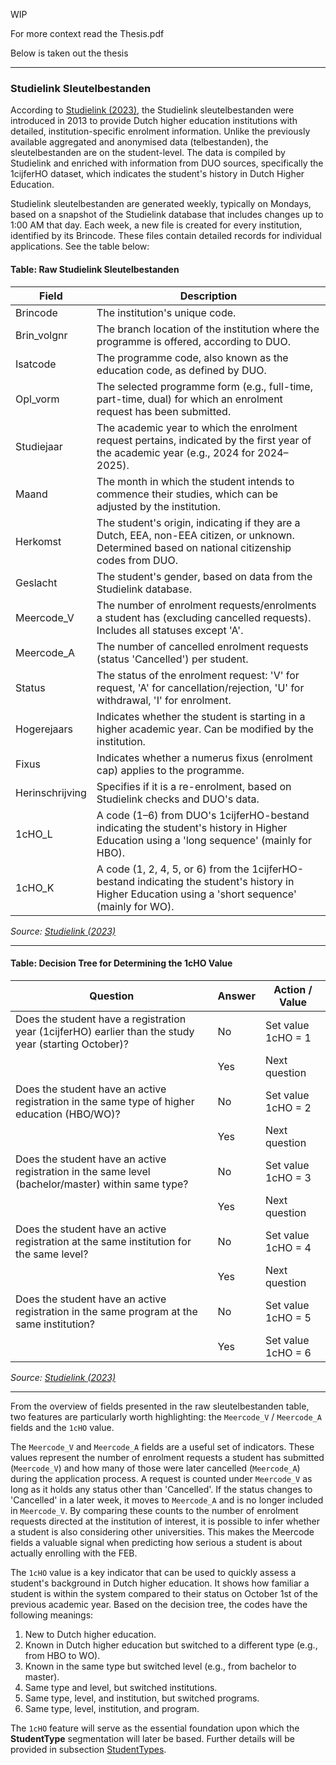 WIP

For more context read the Thesis.pdf 


Below is taken out the thesis

---


### Studielink Sleutelbestanden

According to [Studielink (2023)](#studielink_telbestand2023), the Studielink sleutelbestanden were introduced in 2013 to provide Dutch higher education institutions with detailed, institution-specific enrolment information. Unlike the previously available aggregated and anonymised data (telbestanden), the sleutelbestanden are on the student-level. The data is compiled by Studielink and enriched with information from DUO sources, specifically the 1cijferHO dataset, which indicates the student's history in Dutch Higher Education.

Studielink sleutelbestanden are generated weekly, typically on Mondays, based on a snapshot of the Studielink database that includes changes up to 1:00 AM that day. Each week, a new file is created for every institution, identified by its Brincode. These files contain detailed records for individual applications. See the table below:

#### Table: Raw Studielink Sleutelbestanden

| **Field**         | **Description**                                                                                                                                         |
|-------------------|----------------------------------------------------------------------------------------------------------------------------------------------------------|
| Brincode          | The institution's unique code.                                                                                                                           |
| Brin_volgnr       | The branch location of the institution where the programme is offered, according to DUO.                                                                 |
| Isatcode          | The programme code, also known as the education code, as defined by DUO.                                                                                 |
| Opl_vorm          | The selected programme form (e.g., full-time, part-time, dual) for which an enrolment request has been submitted.                                       |
| Studiejaar        | The academic year to which the enrolment request pertains, indicated by the first year of the academic year (e.g., 2024 for 2024–2025).                 |
| Maand             | The month in which the student intends to commence their studies, which can be adjusted by the institution.                                              |
| Herkomst          | The student's origin, indicating if they are a Dutch, EEA, non-EEA citizen, or unknown. Determined based on national citizenship codes from DUO.         |
| Geslacht          | The student's gender, based on data from the Studielink database.                                                                                        |
| Meercode_V        | The number of enrolment requests/enrolments a student has (excluding cancelled requests). Includes all statuses except 'A'.                              |
| Meercode_A        | The number of cancelled enrolment requests (status 'Cancelled') per student.                                                                             |
| Status            | The status of the enrolment request: 'V' for request, 'A' for cancellation/rejection, 'U' for withdrawal, 'I' for enrolment.                             |
| Hogerejaars       | Indicates whether the student is starting in a higher academic year. Can be modified by the institution.                                                 |
| Fixus             | Indicates whether a numerus fixus (enrolment cap) applies to the programme.                                                                              |
| Herinschrijving   | Specifies if it is a re-enrolment, based on Studielink checks and DUO's data.                                                                            |
| 1cHO_L            | A code (1–6) from DUO's 1cijferHO-bestand indicating the student's history in Higher Education using a 'long sequence' (mainly for HBO).                 |
| 1cHO_K            | A code (1, 2, 4, 5, or 6) from the 1cijferHO-bestand indicating the student's history in Higher Education using a 'short sequence' (mainly for WO).       |

*Source: [Studielink (2023)](#studielink_telbestand2023)*

---

#### Table: Decision Tree for Determining the 1cHO Value

| **Question**                                                                                         | **Answer** | **Action / Value**        |
|------------------------------------------------------------------------------------------------------|------------|----------------------------|
| Does the student have a registration year (1cijferHO) earlier than the study year (starting October)?| No         | Set value 1cHO = 1         |
|                                                                                                      | Yes        | Next question              |
| Does the student have an active registration in the same type of higher education (HBO/WO)?         | No         | Set value 1cHO = 2         |
|                                                                                                      | Yes        | Next question              |
| Does the student have an active registration in the same level (bachelor/master) within same type?  | No         | Set value 1cHO = 3         |
|                                                                                                      | Yes        | Next question              |
| Does the student have an active registration at the same institution for the same level?            | No         | Set value 1cHO = 4         |
|                                                                                                      | Yes        | Next question              |
| Does the student have an active registration in the same program at the same institution?           | No         | Set value 1cHO = 5         |
|                                                                                                      | Yes        | Set value 1cHO = 6         |

*Source: [Studielink (2023)](#studielink_telbestand2023)*

---

From the overview of fields presented in the raw sleutelbestanden table, two features are particularly worth highlighting: the `Meercode_V` / `Meercode_A` fields and the `1cHO` value.

The `Meercode_V` and `Meercode_A` fields are a useful set of indicators. These values represent the number of enrolment requests a student has submitted (`Meercode_V`) and how many of those were later cancelled (`Meercode_A`) during the application process. A request is counted under `Meercode_V` as long as it holds any status other than 'Cancelled'. If the status changes to 'Cancelled' in a later week, it moves to `Meercode_A` and is no longer included in `Meercode_V`. By comparing these counts to the number of enrolment requests directed at the institution of interest, it is possible to infer whether a student is also considering other universities. This makes the Meercode fields a valuable signal when predicting how serious a student is about actually enrolling with the FEB.

The `1cHO` value is a key indicator that can be used to quickly assess a student's background in Dutch higher education. It shows how familiar a student is within the system compared to their status on October 1st of the previous academic year. Based on the decision tree, the codes have the following meanings:

1. New to Dutch higher education.  
2. Known in Dutch higher education but switched to a different type (e.g., from HBO to WO).  
3. Known in the same type but switched level (e.g., from bachelor to master).  
4. Same type and level, but switched institutions.  
5. Same type, level, and institution, but switched programs.  
6. Same type, level, institution, and program.

The `1cHO` feature will serve as the essential foundation upon which the **StudentType** segmentation will later be based. Further details will be provided in subsection [StudentTypes](#subsubsection-studenttypes).

